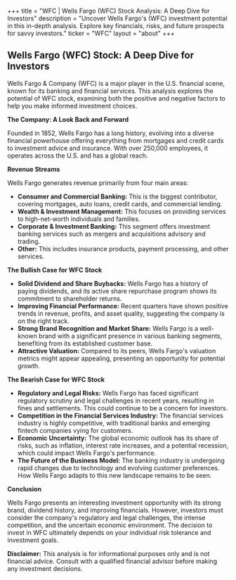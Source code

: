 +++
title = "WFC |  Wells Fargo (WFC) Stock Analysis: A Deep Dive for Investors"
description = "Uncover Wells Fargo's (WFC) investment potential in this in-depth analysis. Explore key financials, risks, and future prospects for savvy investors."
ticker = "WFC"
layout = "about"
+++

        


## Wells Fargo (WFC) Stock: A Deep Dive for Investors

Wells Fargo & Company (WFC) is a major player in the U.S. financial scene, known for its banking and financial services. This analysis explores the potential of WFC stock, examining both the positive and negative factors to help you make informed investment choices.

**The Company: A Look Back and Forward**

Founded in 1852, Wells Fargo has a long history, evolving into a diverse financial powerhouse offering everything from mortgages and credit cards to investment advice and insurance. With over 250,000 employees, it operates across the U.S. and has a global reach. 

**Revenue Streams**

Wells Fargo generates revenue primarily from four main areas:

* **Consumer and Commercial Banking:** This is the biggest contributor, covering mortgages, auto loans, credit cards, and commercial lending.
* **Wealth & Investment Management:** This focuses on providing services to high-net-worth individuals and families.
* **Corporate & Investment Banking:** This segment offers investment banking services such as mergers and acquisitions advisory and trading.
* **Other:** This includes insurance products, payment processing, and other services.

**The Bullish Case for WFC Stock**

* **Solid Dividend and Share Buybacks:** Wells Fargo has a history of paying dividends, and its active share repurchase program shows its commitment to shareholder returns.
* **Improving Financial Performance:** Recent quarters have shown positive trends in revenue, profits, and asset quality, suggesting the company is on the right track.
* **Strong Brand Recognition and Market Share:** Wells Fargo is a well-known brand with a significant presence in various banking segments, benefiting from its established customer base.
* **Attractive Valuation:** Compared to its peers, Wells Fargo's valuation metrics might appear appealing, presenting an opportunity for potential growth.

**The Bearish Case for WFC Stock**

* **Regulatory and Legal Risks:** Wells Fargo has faced significant regulatory scrutiny and legal challenges in recent years, resulting in fines and settlements. This could continue to be a concern for investors.
* **Competition in the Financial Services Industry:** The financial services industry is highly competitive, with traditional banks and emerging fintech companies vying for customers.
* **Economic Uncertainty:** The global economic outlook has its share of risks, such as inflation, interest rate increases, and a potential recession, which could impact Wells Fargo's performance.
* **The Future of the Business Model:** The banking industry is undergoing rapid changes due to technology and evolving customer preferences. How Wells Fargo adapts to this new landscape remains to be seen.

**Conclusion**

Wells Fargo presents an interesting investment opportunity with its strong brand, dividend history, and improving financials. However, investors must consider the company's regulatory and legal challenges, the intense competition, and the uncertain economic environment. The decision to invest in WFC ultimately depends on your individual risk tolerance and investment goals.

**Disclaimer:** This analysis is for informational purposes only and is not financial advice. Consult with a qualified financial advisor before making any investment decisions. 

        